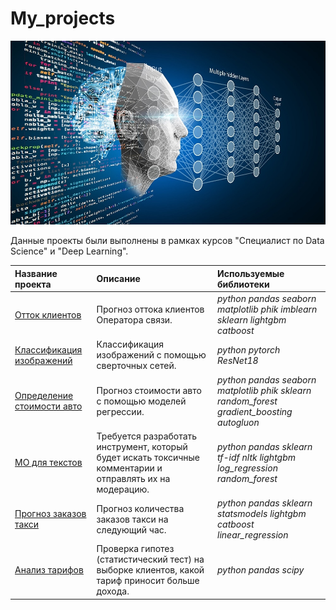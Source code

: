 # My_projects

<img src="image/ml.jpg" width="670" >

Данные проекты были выполнены в рамках курсов "Специалист по Data Science" и "Deep Learning".

| Название проекта | Описание | Используемые библиотеки | 
| :---------------------- | :---------------------- | :---------------------- |
| [Отток клиентов](telecom) | Прогноз оттока клиентов Оператора связи. | *python pandas seaborn matplotlib phik imblearn sklearn lightgbm catboost* |
| [Классификация изображений](simpsons) | Классификация изображений с помощью сверточных сетей. | *python pytorch ResNet18* |
| [Определение стоимости авто](car_price) | Прогноз стоимости авто с помощью моделей регрессии. | *python pandas seaborn matplotlib phik sklearn random_forest gradient_boosting autogluon* |
| [МО для текстов](comments_toxic) | Требуется разработать инструмент, который будет искать токсичные комментарии и отправлять их на модерацию. | *python pandas sklearn tf-idf nltk  lightgbm log_regression random_forest* |
| [Прогноз заказов такси](taxi-orders) | Прогноз количества заказов такси на следующий час. | *python pandas sklearn statsmodels lightgbm catboost linear_regression* |
| [Анализ тарифов](tariff_telecom) | Проверка гипотез (статистический тест) на выборке клиентов, какой тариф приносит больше дохода. | *python pandas scipy* |


